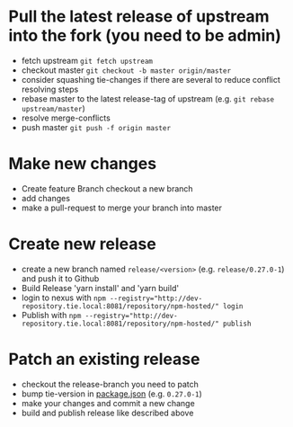 # Pull the latest release of upstream into the fork (you need to be admin)
* fetch upstream `git fetch upstream`
* checkout master `git checkout -b master origin/master`
* consider squashing tie-changes if there are several to reduce conflict resolving steps
* rebase master to the latest release-tag of upstream (e.g. `git rebase upstream/master`)
* resolve merge-conflicts
* push master `git push -f origin master`

# Make new changes
* Create feature Branch checkout a new branch
* add changes
* make a pull-request to merge your branch into master
# Create new release
* create a new branch named `release/<version>` (e.g. `release/0.27.0-1`) and push it to Github
* Build Release 'yarn install' and 'yarn build'
* login to nexus with `npm --registry="http://dev-repository.tie.local:8081/repository/npm-hosted/" login`
* Publish with `npm --registry="http://dev-repository.tie.local:8081/repository/npm-hosted/" publish`
# Patch an existing release
* checkout the release-branch you need to patch
* bump tie-version in [package.json](package.json) (e.g. `0.27.0-1`)
* make your changes and commit a new change
* build and publish release like described above